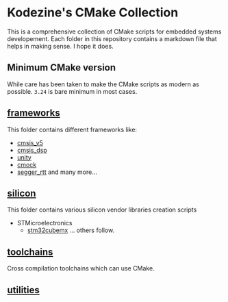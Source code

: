 # Kodezine's CMake Collection
This is a comprehensive collection of CMake scripts for embedded systems developement.
Each folder in this repository contains a markdown file that helps in making sense. I hope it does.

## Minimum CMake version
While care has been taken to make the CMake scripts as modern as possible. `3.24` is bare minimum in most cases.

## [frameworks](./frameworks/)
This folder contains different frameworks like:
* [cmsis_v5](https://arm-software.github.io/CMSIS_5/General/html/index.html)
* [cmsis_dsp](https://www.keil.com/pack/doc/CMSIS/DSP/html/index.html)
* [unity](http://www.throwtheswitch.org/unity)
* [cmock](http://www.throwtheswitch.org/cmock)
* [segger_rtt](https://wiki.segger.com/RTT)
and many more...

## [silicon](./silicon/)
This folder contains various silicon vendor libraries creation scripts
* STMicroelectronics
    * [stm32cubemx](https://github.com/STMicroelectronics/STM32Cube_MCU_Overall_Offer)
... others follow.

## [toolchains](./toolchains/toolchains.md)
Cross compilation toolchains which can use CMake.

## [utilities](./utilities/)
